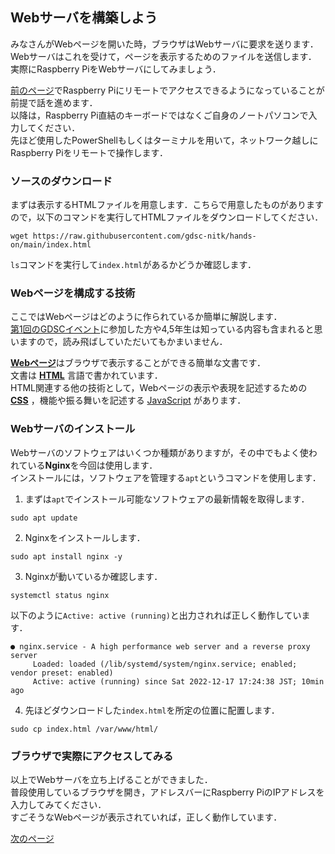 ## Webサーバを構築しよう
みなさんがWebページを開いた時，ブラウザはWebサーバに要求を送ります．  
Webサーバはこれを受けて，ページを表示するためのファイルを送信します．  
実際にRaspberry PiをWebサーバにしてみましょう．  
  
[前のページ](raspi-access.md)でRaspberry Piにリモートでアクセスできるようになっていることが前提で話を進めます．  
以降は，Raspberry Pi直結のキーボードではなくご自身のノートパソコンで入力してください．  
先ほど使用したPowerShellもしくはターミナルを用いて，ネットワーク越しにRaspberry Piをリモートで操作します．  

### ソースのダウンロード
まずは表示するHTMLファイルを用意します．こちらで用意したものがありますので，以下のコマンドを実行してHTMLファイルをダウンロードしてください．

```
wget https://raw.githubusercontent.com/gdsc-nitk/hands-on/main/index.html
```
`ls`コマンドを実行して`index.html`があるかどうか確認します．

### Webページを構成する技術
ここではWebページはどのように作られているか簡単に解説します．  
[第1回のGDSCイベント](https://gdsc.community.dev/e/mpsaja/)に参加した方や4,5年生は知っている内容も含まれると思いますので，読み飛ばしていただいてもかまいません．  
  
[**Webページ**](https://developer.mozilla.org/ja/docs/Learn/Common_questions/Pages_sites_servers_and_search_engines)はブラウザで表示することができる簡単な文書です．  
文書は [**HTML**](https://developer.mozilla.org/ja/docs/Glossary/HTML) 言語で書かれています．  
HTML関連する他の技術として，Webページの表示や表現を記述するための [**CSS**](https://developer.mozilla.org/ja/docs/Web/CSS) ，機能や振る舞いを記述する [JavaScript](https://developer.mozilla.org/ja/docs/Web/JavaScript) があります．


### Webサーバのインストール
Webサーバのソフトウェアはいくつか種類がありますが，その中でもよく使われている**Nginx**を今回は使用します．    
インストールには，ソフトウェアを管理する`apt`というコマンドを使用します．  

1. まずは`apt`でインストール可能なソフトウェアの最新情報を取得します．

```
sudo apt update
```

2. Nginxをインストールします．

```
sudo apt install nginx -y
```

3. Nginxが動いているか確認します．

```
systemctl status nginx
```

以下のように`Active: active (running)`と出力されれば正しく動作しています．
```
● nginx.service - A high performance web server and a reverse proxy server
     Loaded: loaded (/lib/systemd/system/nginx.service; enabled; vendor preset: enabled)
     Active: active (running) since Sat 2022-12-17 17:24:38 JST; 10min ago
```

4. 先ほどダウンロードした`index.html`を所定の位置に配置します．

```
sudo cp index.html /var/www/html/
```

### ブラウザで実際にアクセスしてみる
以上でWebサーバを立ち上げることができました．  
普段使用しているブラウザを開き，アドレスバーにRaspberry PiのIPアドレスを入力してみてください．  
すごそうなWebページが表示されていれば，正しく動作しています．  
  
[次のページ](final.md)